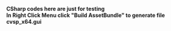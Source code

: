 **CSharp codes here are just for testing**  
**In Right Click Menu click "Build AssetBundle" to generate file cvsp_x64.gui**
